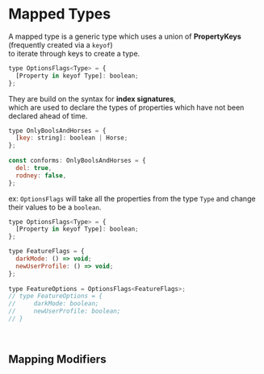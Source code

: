 # Mapped Types

A mapped type is a generic type which uses a union of **PropertyKeys** (frequently created via a `keyof`)  
to iterate through keys to create a type.  

```javascript
type OptionsFlags<Type> = {
  [Property in keyof Type]: boolean;
};
```

They are build on the syntax for **index signatures**,  
which are used to declare the types of properties which have not been declared ahead of time.  

```javascript
type OnlyBoolsAndHorses = {
  [key: string]: boolean | Horse;
};
 
const conforms: OnlyBoolsAndHorses = {
  del: true,
  rodney: false,
};
```

ex: `OptionsFlags` will take all the properties from the type `Type` and change their values to be a `boolean`.  

```javascript
type OptionsFlags<Type> = {
  [Property in keyof Type]: boolean;
};

type FeatureFlags = {
  darkMode: () => void;
  newUserProfile: () => void;
};
 
type FeatureOptions = OptionsFlags<FeatureFlags>;      
// type FeatureOptions = {
//     darkMode: boolean;
//     newUserProfile: boolean;
// }
```

<br/>

## Mapping Modifiers















